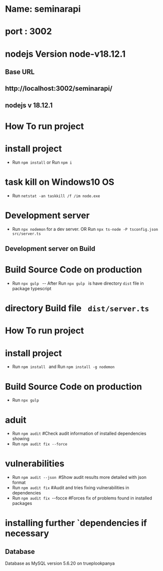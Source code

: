 # Name: seminarapi
# port : 3002
# nodejs  Version node-v18.12.1
## Base URL
## http://localhost:3002/seminarapi/
## nodejs v 18.12.1


# How To run project
# install project
- Run `npm install`  or Run `npm i ` 

# task kill on Windows10 OS
- Run `netstat -an taskkill /f /im node.exe`  
# Development server
- Run `npx nodemon` for a dev server.  OR  Run `npx ts-node -P tsconfig.json src/server.ts `

## Development server on Build
# Build Source Code on production
- Run `npx gulp `
 -- After Run `npx gulp ` is have directory `dist` file in package typescript
# directory Build file ` dist/server.ts`
# How To run project
# install project
- Run `npm install `  and  Run `npm install -g nodemon`

# Build Source Code on production
- Run `npx gulp `
# aduit
- Run `npm audit` #Check audit information of installed dependencies showing 
- Run `npm audit fix --force`

# vulnerabilities
- Run `npm audit --json `#Show audit results more detailed with json format
- Run `npm audit fix` #Audit and tries fixing vulnerabilities in dependencies
- Run `npm audit fix `--focce #Forces fix of problems found in installed packages
# installing further `dependencies if necessary

## Database
Database as MySQL version 5.6.20 on trueplookpanya 
